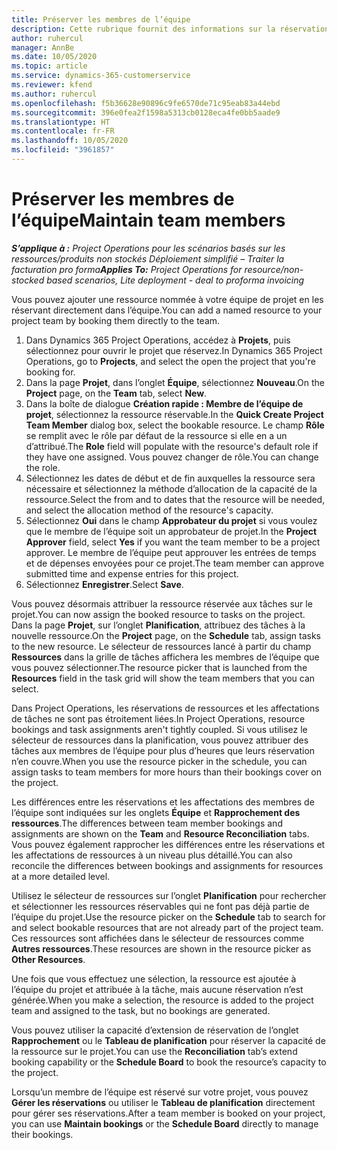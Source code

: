 ```yaml
---
title: Préserver les membres de l’équipe
description: Cette rubrique fournit des informations sur la réservation de ressources nommées dans les équipes de projet et leur attribution de tâches.
author: ruhercul
manager: AnnBe
ms.date: 10/05/2020
ms.topic: article
ms.service: dynamics-365-customerservice
ms.reviewer: kfend
ms.author: ruhercul
ms.openlocfilehash: f5b36628e90896c9fe6570de71c95eab83a44ebd
ms.sourcegitcommit: 396e0fea2f1598a5313cb0128eca4fe0bb5aade9
ms.translationtype: HT
ms.contentlocale: fr-FR
ms.lasthandoff: 10/05/2020
ms.locfileid: "3961857"
---
```

# <a name="maintain-team-members"></a><span data-ttu-id="6453f-103">Préserver les membres de l’équipe</span><span class="sxs-lookup"><span data-stu-id="6453f-103">Maintain team members</span></span>

<span data-ttu-id="6453f-104">_**S’applique à :** Project Operations pour les scénarios basés sur les ressources/produits non stockés Déploiement simplifié – Traiter la facturation pro forma_</span><span class="sxs-lookup"><span data-stu-id="6453f-104">_**Applies To:** Project Operations for resource/non-stocked based scenarios, Lite deployment - deal to proforma invoicing_</span></span>

<span data-ttu-id="6453f-105">Vous pouvez ajouter une ressource nommée à votre équipe de projet en les réservant directement dans l’équipe.</span><span class="sxs-lookup"><span data-stu-id="6453f-105">You can add a named resource to your project team by booking them directly to the team.</span></span>

1. <span data-ttu-id="6453f-106">Dans Dynamics 365 Project Operations, accédez à **Projets**, puis sélectionnez pour ouvrir le projet que réservez.</span><span class="sxs-lookup"><span data-stu-id="6453f-106">In Dynamics 365 Project Operations, go to **Projects**, and select the open the project that you're booking for.</span></span>
2. <span data-ttu-id="6453f-107">Dans la page **Projet**, dans l’onglet **Équipe**, sélectionnez **Nouveau**.</span><span class="sxs-lookup"><span data-stu-id="6453f-107">On the **Project** page, on the **Team** tab, select **New**.</span></span> 
3. <span data-ttu-id="6453f-108">Dans la boîte de dialogue **Création rapide : Membre de l’équipe de projet**, sélectionnez la ressource réservable.</span><span class="sxs-lookup"><span data-stu-id="6453f-108">In the **Quick Create Project Team Member** dialog box, select the bookable resource.</span></span> <span data-ttu-id="6453f-109">Le champ **Rôle** se remplit avec le rôle par défaut de la ressource si elle en a un d’attribué.</span><span class="sxs-lookup"><span data-stu-id="6453f-109">The **Role** field will populate with the resource's default role if they have one assigned.</span></span> <span data-ttu-id="6453f-110">Vous pouvez changer de rôle.</span><span class="sxs-lookup"><span data-stu-id="6453f-110">You can change the role.</span></span> 
4. <span data-ttu-id="6453f-111">Sélectionnez les dates de début et de fin auxquelles la ressource sera nécessaire et sélectionnez la méthode d’allocation de la capacité de la ressource.</span><span class="sxs-lookup"><span data-stu-id="6453f-111">Select the from and to dates that the resource will be needed, and select the allocation method of the resource's capacity.</span></span> 
5. <span data-ttu-id="6453f-112">Sélectionnez **Oui** dans le champ **Approbateur du projet** si vous voulez que le membre de l’équipe soit un approbateur de projet.</span><span class="sxs-lookup"><span data-stu-id="6453f-112">In the **Project Approver** field, select **Yes** if you want the team member to be a project approver.</span></span> <span data-ttu-id="6453f-113">Le membre de l’équipe peut approuver les entrées de temps et de dépenses envoyées pour ce projet.</span><span class="sxs-lookup"><span data-stu-id="6453f-113">The team member can approve submitted time and expense entries for this project.</span></span> 
6. <span data-ttu-id="6453f-114">Sélectionnez **Enregistrer**.</span><span class="sxs-lookup"><span data-stu-id="6453f-114">Select **Save**.</span></span>

<span data-ttu-id="6453f-115">Vous pouvez désormais attribuer la ressource réservée aux tâches sur le projet.</span><span class="sxs-lookup"><span data-stu-id="6453f-115">You can now assign the booked resource to tasks on the project.</span></span> <span data-ttu-id="6453f-116">Dans la page **Projet**, sur l’onglet **Planification**, attribuez des tâches à la nouvelle ressource.</span><span class="sxs-lookup"><span data-stu-id="6453f-116">On the **Project** page, on the **Schedule** tab, assign tasks to the new resource.</span></span> <span data-ttu-id="6453f-117">Le sélecteur de ressources lancé à partir du champ **Ressources** dans la grille de tâches affichera les membres de l’équipe que vous pouvez sélectionner.</span><span class="sxs-lookup"><span data-stu-id="6453f-117">The resource picker that is launched from the **Resources** field in the task grid will show the team members that you can select.</span></span>


<span data-ttu-id="6453f-118">Dans Project Operations, les réservations de ressources et les affectations de tâches ne sont pas étroitement liées.</span><span class="sxs-lookup"><span data-stu-id="6453f-118">In Project Operations, resource bookings and task assignments aren't tightly coupled.</span></span> <span data-ttu-id="6453f-119">Si vous utilisez le sélecteur de ressources dans la planification, vous pouvez attribuer des tâches aux membres de l’équipe pour plus d’heures que leurs réservation n’en couvre.</span><span class="sxs-lookup"><span data-stu-id="6453f-119">When you use the resource picker in the schedule, you can assign tasks to team members for more hours than their bookings cover on the project.</span></span>

<span data-ttu-id="6453f-120">Les différences entre les réservations et les affectations des membres de l’équipe sont indiquées sur les onglets **Équipe** et **Rapprochement des ressources**.</span><span class="sxs-lookup"><span data-stu-id="6453f-120">The differences between team member bookings and assignments are shown on the **Team** and **Resource Reconciliation** tabs.</span></span> <span data-ttu-id="6453f-121">Vous pouvez également rapprocher les différences entre les réservations et les affectations de ressources à un niveau plus détaillé.</span><span class="sxs-lookup"><span data-stu-id="6453f-121">You can also reconcile the differences between bookings and assignments for resources at a more detailed level.</span></span>

<span data-ttu-id="6453f-122">Utilisez le sélecteur de ressources sur l’onglet **Planification** pour rechercher et sélectionner les ressources réservables qui ne font pas déjà partie de l’équipe du projet.</span><span class="sxs-lookup"><span data-stu-id="6453f-122">Use the resource picker on the **Schedule** tab to search for and select bookable resources that are not already part of the project team.</span></span> <span data-ttu-id="6453f-123">Ces ressources sont affichées dans le sélecteur de ressources comme **Autres ressources**.</span><span class="sxs-lookup"><span data-stu-id="6453f-123">These resources are shown in the resource picker as **Other Resources**.</span></span>

<span data-ttu-id="6453f-124">Une fois que vous effectuez une sélection, la ressource est ajoutée à l’équipe du projet et attribuée à la tâche, mais aucune réservation n’est générée.</span><span class="sxs-lookup"><span data-stu-id="6453f-124">When you make a selection, the resource is added to the project team and assigned to the task, but no bookings are generated.</span></span>

<span data-ttu-id="6453f-125">Vous pouvez utiliser la capacité d’extension de réservation de l’onglet **Rapprochement** ou le **Tableau de planification** pour réserver la capacité de la ressource sur le projet.</span><span class="sxs-lookup"><span data-stu-id="6453f-125">You can use the **Reconciliation** tab’s extend booking capability or the **Schedule Board** to book the resource’s capacity to the project.</span></span>

<span data-ttu-id="6453f-126">Lorsqu’un membre de l’équipe est réservé sur votre projet, vous pouvez **Gérer les réservations** ou utiliser le **Tableau de planification** directement pour gérer ses réservations.</span><span class="sxs-lookup"><span data-stu-id="6453f-126">After a team member is booked on your project, you can use **Maintain bookings** or the **Schedule Board** directly to manage their bookings.</span></span>
